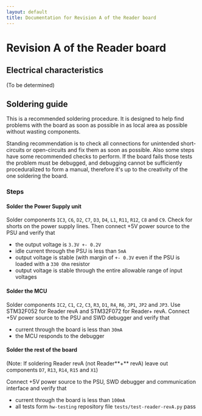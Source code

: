 ```yaml
---
layout: default
title: Documentation for Revision A of the Reader board
---
```


# Revision A of the Reader board

## Electrical characteristics

(To be determined)

## Soldering guide

This is a recommended soldering procedure. It is designed to help find problems with the board as soon as possible in as local area as possible without wasting components.

Standing recommendation is to check all connections for unintended short-circuits or open-circuits and fix them as soon as possible. Also some steps have some recommended checks to perform. If the board fails those tests the problem must be debugged, and debugging cannot be sufficiently proceduralized to form a manual, therefore it's up to the creativity of the one soldering the board.

### Steps

#### Solder the Power Supply unit

Solder components `IC3`, `C6`, `D2`, `C7`, `D3`, `D4`, `L1`, `R11`, `R12`, `C8` and `C9`. Check for shorts on the power supply lines. Then connect +5V power source to the PSU and verify that

  - the output voltage is `3.3V +- 0.2V`
  - idle current through the PSU is less than `5mA`
  - output voltage is stable (with margin of `+- 0.3V` even if the PSU is loaded with a `330 Ohm` resistor
  - output voltage is stable through the entire allowable range of input voltages

#### Solder the MCU

Solder components `IC2`, `C1`, `C2`, `C3`, `R3`, `D1`, `R4`, `R6`, `JP1`, `JP2` and `JP3`. Use STM32F052 for Reader revA and STM32F072 for Reader+ revA. Connect +5V power source to the PSU and SWD debugger and verify that

  - current through the board is less than `30mA`
  - the MCU responds to the debugger

#### Solder the rest of the board

(Note: If soldering Reader revA (not Reader**+** revA) leave out components `D7`, `R13`, `R14`, `R15` and `X1`)

Connect +5V power source to the PSU, SWD debugger and communication interface and verify that

  - current through the board is less than `100mA`
  - all tests form `hw-testing` repository file `tests/test-reader-revA.py` pass
